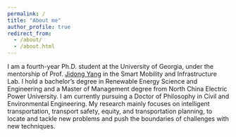 ```yaml
---
permalink: /
title: "About me"
author_profile: true
redirect_from: 
  - /about/
  - /about.html
---
```


I am a fourth-year Ph.D. student at the University of Georgia, under the mentorship of Prof. [Jidong Yang](https://engineering.uga.edu/team_member/jidong-yang/) in the Smart Mobility and Infrastructure Lab. I hold a bachelor’s degree in Renewable Energy Science and Engineering and a Master of Management degree from North China Electric Power University. I am currently pursuing a Doctor of Philosophy in Civil and Environmental Engineering. My research mainly focuses on intelligent transportation, transport safety, equity, and transportation planning, to locate and tackle new problems and push the boundaries of challenges with new techniques.

